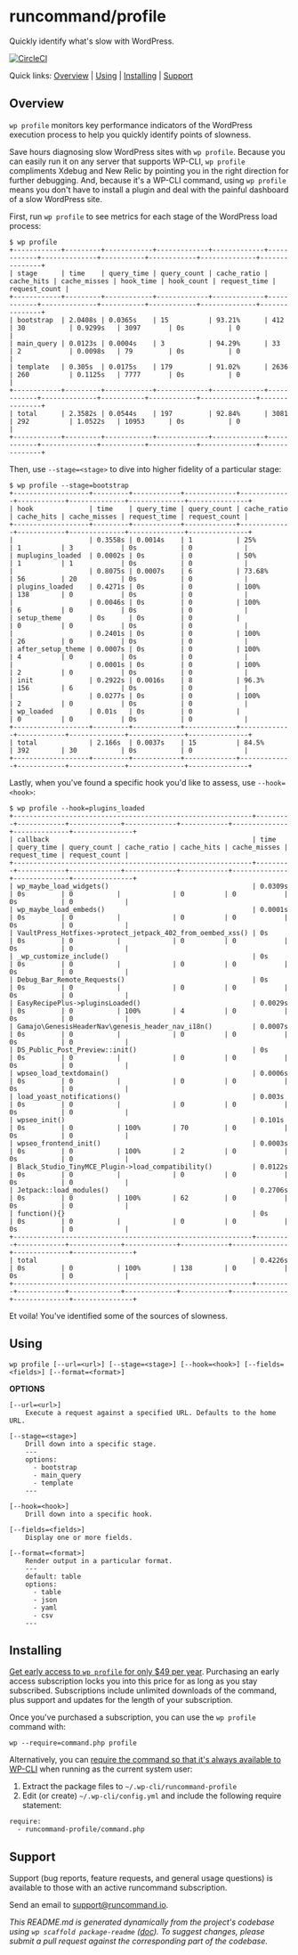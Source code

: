 runcommand/profile
==================

Quickly identify what's slow with WordPress.

[![CircleCI](https://circleci.com/gh/runcommand/profile/tree/master.svg?style=svg&circle-token=d916e588bf7c8ac469a3bd01930cf9eed886debe)](https://circleci.com/gh/runcommand/profile/tree/master)

Quick links: [Overview](#overview) | [Using](#using) | [Installing](#installing) | [Support](#support)

## Overview

`wp profile` monitors key performance indicators of the WordPress execution process to help you quickly identify points of slowness.

Save hours diagnosing slow WordPress sites with `wp profile`. Because you can easily run it on any server that supports WP-CLI, `wp profile` compliments Xdebug and New Relic by pointing you in the right direction for further debugging. And, because it's a WP-CLI command, using `wp profile` means you don't have to install a plugin and deal with the painful dashboard of a slow WordPress site.

First, run `wp profile` to see metrics for each stage of the WordPress load process:

```
$ wp profile
+------------+---------+------------+-------------+-------------+------------+--------------+-----------+------------+--------------+---------------+
| stage      | time    | query_time | query_count | cache_ratio | cache_hits | cache_misses | hook_time | hook_count | request_time | request_count |
+------------+---------+------------+-------------+-------------+------------+--------------+-----------+------------+--------------+---------------+
| bootstrap  | 2.0408s | 0.0365s    | 15          | 93.21%      | 412        | 30           | 0.9299s   | 3097       | 0s           | 0             |
| main_query | 0.0123s | 0.0004s    | 3           | 94.29%      | 33         | 2            | 0.0098s   | 79         | 0s           | 0             |
| template   | 0.305s  | 0.0175s    | 179         | 91.02%      | 2636       | 260          | 0.1125s   | 7777       | 0s           | 0             |
+------------+---------+------------+-------------+-------------+------------+--------------+-----------+------------+--------------+---------------+
| total      | 2.3582s | 0.0544s    | 197         | 92.84%      | 3081       | 292          | 1.0522s   | 10953      | 0s           | 0             |
+------------+---------+------------+-------------+-------------+------------+--------------+-----------+------------+--------------+---------------+
```

Then, use `--stage=<stage>` to dive into higher fidelity of a particular stage:

```
$ wp profile --stage=bootstrap
+-------------------+---------+------------+-------------+-------------+------------+--------------+--------------+---------------+
| hook              | time    | query_time | query_count | cache_ratio | cache_hits | cache_misses | request_time | request_count |
+-------------------+---------+------------+-------------+-------------+------------+--------------+--------------+---------------+
|                   | 0.3558s | 0.0014s    | 1           | 25%         | 1          | 3            | 0s           | 0             |
| muplugins_loaded  | 0.0002s | 0s         | 0           | 50%         | 1          | 1            | 0s           | 0             |
|                   | 0.8075s | 0.0007s    | 6           | 73.68%      | 56         | 20           | 0s           | 0             |
| plugins_loaded    | 0.4271s | 0s         | 0           | 100%        | 138        | 0            | 0s           | 0             |
|                   | 0.0046s | 0s         | 0           | 100%        | 6          | 0            | 0s           | 0             |
| setup_theme       | 0s      | 0s         | 0           |             | 0          | 0            | 0s           | 0             |
|                   | 0.2401s | 0s         | 0           | 100%        | 26         | 0            | 0s           | 0             |
| after_setup_theme | 0.0007s | 0s         | 0           | 100%        | 4          | 0            | 0s           | 0             |
|                   | 0.0001s | 0s         | 0           | 100%        | 2          | 0            | 0s           | 0             |
| init              | 0.2922s | 0.0016s    | 8           | 96.3%       | 156        | 6            | 0s           | 0             |
|                   | 0.0277s | 0s         | 0           | 100%        | 2          | 0            | 0s           | 0             |
| wp_loaded         | 0.01s   | 0s         | 0           |             | 0          | 0            | 0s           | 0             |
+-------------------+---------+------------+-------------+-------------+------------+--------------+--------------+---------------+
| total             | 2.166s  | 0.0037s    | 15          | 84.5%       | 392        | 30           | 0s           | 0             |
+-------------------+---------+------------+-------------+-------------+------------+--------------+--------------+---------------+
```

Lastly, when you've found a specific hook you'd like to assess, use `--hook=<hook>`:

```
$ wp profile --hook=plugins_loaded
+------------------------------------------------------------+---------+------------+-------------+-------------+------------+--------------+--------------+---------------+
| callback                                                   | time    | query_time | query_count | cache_ratio | cache_hits | cache_misses | request_time | request_count |
+------------------------------------------------------------+---------+------------+-------------+-------------+------------+--------------+--------------+---------------+
| wp_maybe_load_widgets()                                    | 0.0309s | 0s         | 0           |             | 0          | 0            | 0s           | 0             |
| wp_maybe_load_embeds()                                     | 0.0001s | 0s         | 0           |             | 0          | 0            | 0s           | 0             |
| VaultPress_Hotfixes->protect_jetpack_402_from_oembed_xss() | 0s      | 0s         | 0           |             | 0          | 0            | 0s           | 0             |
| _wp_customize_include()                                    | 0s      | 0s         | 0           |             | 0          | 0            | 0s           | 0             |
| Debug_Bar_Remote_Requests()                                | 0s      | 0s         | 0           |             | 0          | 0            | 0s           | 0             |
| EasyRecipePlus->pluginsLoaded()                            | 0.0029s | 0s         | 0           | 100%        | 4          | 0            | 0s           | 0             |
| Gamajo\GenesisHeaderNav\genesis_header_nav_i18n()          | 0.0007s | 0s         | 0           |             | 0          | 0            | 0s           | 0             |
| DS_Public_Post_Preview::init()                             | 0s      | 0s         | 0           |             | 0          | 0            | 0s           | 0             |
| wpseo_load_textdomain()                                    | 0.0006s | 0s         | 0           |             | 0          | 0            | 0s           | 0             |
| load_yoast_notifications()                                 | 0.003s  | 0s         | 0           |             | 0          | 0            | 0s           | 0             |
| wpseo_init()                                               | 0.101s  | 0s         | 0           | 100%        | 70         | 0            | 0s           | 0             |
| wpseo_frontend_init()                                      | 0.0003s | 0s         | 0           | 100%        | 2          | 0            | 0s           | 0             |
| Black_Studio_TinyMCE_Plugin->load_compatibility()          | 0.0122s | 0s         | 0           |             | 0          | 0            | 0s           | 0             |
| Jetpack::load_modules()                                    | 0.2706s | 0s         | 0           | 100%        | 62         | 0            | 0s           | 0             |
| function(){}                                               | 0s      | 0s         | 0           |             | 0          | 0            | 0s           | 0             |
+------------------------------------------------------------+---------+------------+-------------+-------------+------------+--------------+--------------+---------------+
| total                                                      | 0.4226s | 0s         | 0           | 100%        | 138        | 0            | 0s           | 0             |
+------------------------------------------------------------+---------+------------+-------------+-------------+------------+--------------+--------------+---------------+
```

Et voila! You've identified some of the sources of slowness.

## Using

~~~
wp profile [--url=<url>] [--stage=<stage>] [--hook=<hook>] [--fields=<fields>] [--format=<format>]
~~~

**OPTIONS**

	[--url=<url>]
		Execute a request against a specified URL. Defaults to the home URL.

	[--stage=<stage>]
		Drill down into a specific stage.
		---
		options:
		  - bootstrap
		  - main_query
		  - template
		---

	[--hook=<hook>]
		Drill down into a specific hook.

	[--fields=<fields>]
		Display one or more fields.

	[--format=<format>]
		Render output in a particular format.
		---
		default: table
		options:
		  - table
		  - json
		  - yaml
		  - csv
		---

## Installing

[Get early access to `wp profile` for only $49 per year](https://runcommand.memberful.com/checkout?plan=15360). Purchasing an early access subscription locks you into this price for as long as you stay subscribed. Subscriptions include unlimited downloads of the command, plus support and updates for the length of your subscription.

Once you've purchased a subscription, you can use the `wp profile` command with:

```
wp --require=command.php profile
```

Alternatively, you can [require the command so that it's always available to WP-CLI](https://runcommand.io/to/require-file-wp-cli-yml/) when running as the current system user:

1. Extract the package files to `~/.wp-cli/runcommand-profile`
2. Edit (or create) `~/.wp-cli/config.yml` and include the following require statement:

```
require:
  - runcommand-profile/command.php
```

## Support

Support (bug reports, feature requests, and general usage questions) is available to those with an active runcommand subscription.

Send an email to [support@runcommand.io](mailto:support@runcommand.io).


*This README.md is generated dynamically from the project's codebase using `wp scaffold package-readme` ([doc](https://github.com/wp-cli/scaffold-package-command#wp-scaffold-package-readme)). To suggest changes, please submit a pull request against the corresponding part of the codebase.*
